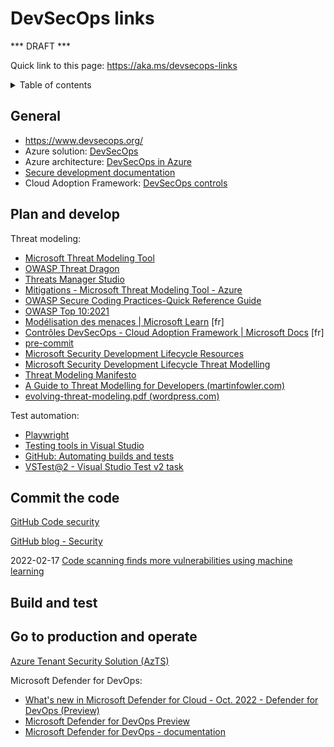 # DevSecOps links

*** DRAFT ***

Quick link to this page: https://aka.ms/devsecops-links

<details><summary>Table of contents</summary>

* [General](#general)
* [Plan and develop](#plan)
* [Commit the code](#commit)
* [Build and test](#build)
* [Go to production and operate](#prod)

</details>

<a name="general"></a>

## General

* https://www.devsecops.org/
* Azure solution: [DevSecOps](https://azure.microsoft.com/solutions/devsecops/)
* Azure architecture: [DevSecOps in Azure](https://docs.microsoft.com/en-us/azure/architecture/solution-ideas/articles/devsecops-in-azure)
* [Secure development documentation](https://docs.microsoft.com/en-us/azure/security/develop/)
* Cloud Adoption Framework: [DevSecOps controls](https://docs.microsoft.com/en-us/azure/cloud-adoption-framework/secure/devsecops-controls)

<!--
[Microsoft identity platform](https://docs.microsoft.com/en-us/azure/active-directory/develop/)
-->


<a name="plan"></a>

## Plan and develop

Threat modeling:
* [Microsoft Threat Modeling Tool](https://aka.ms/tmtpreview)
* [OWASP Threat Dragon](https://www.owasp.org/index.php/OWASP_Threat_Dragon)
* [Threats Manager Studio](https://threatsmanager.com/)
* [Mitigations - Microsoft Threat Modeling Tool - Azure](https://learn.microsoft.com/en-us/azure/security/develop/threat-modeling-tool-mitigations)
* [OWASP Secure Coding Practices-Quick Reference Guide](https://owasp.org/www-project-secure-coding-practices-quick-reference-guide/migrated_content)
* [OWASP Top 10:2021](https://owasp.org/Top10/)
* [Modélisation des menaces | Microsoft Learn](https://learn.microsoft.com/fr-fr/training/modules/tm-introduction-to-threat-modeling/1-introduction) [fr]
* [Contrôles DevSecOps - Cloud Adoption Framework | Microsoft Docs](https://docs.microsoft.com/fr-fr/azure/cloud-adoption-framework/secure/devsecops-controls) [fr]
* [pre-commit](https://pre-commit.com/)
* [Microsoft Security Development Lifecycle Resources](https://www.microsoft.com/en-us/securityengineering/sdl/resources)
* [Microsoft Security Development Lifecycle Threat Modelling](https://www.microsoft.com/en-us/securityengineering/sdl/threatmodeling)
* [Threat Modeling Manifesto](https://www.threatmodelingmanifesto.org/)
* [A Guide to Threat Modelling for Developers (martinfowler.com)](https://martinfowler.com/articles/agile-threat-modelling.html)
* [evolving-threat-modeling.pdf (wordpress.com)](https://simoneonsecurity.files.wordpress.com/2021/03/evolving-threat-modeling.pdf)

Test automation:
* [Playwright](https://playwright.dev/)
* [Testing tools in Visual Studio](https://learn.microsoft.com/en-us/visualstudio/test/improve-code-quality)
* [GitHub: Automating builds and tests](https://docs.github.com/en/actions/automating-builds-and-tests)
* [VSTest@2 - Visual Studio Test v2 task](https://learn.microsoft.com/en-us/azure/devops/pipelines/tasks/reference/vstest-v2)


<a name="commit"></a>

## Commit the code

[GitHub Code security](https://docs.github.com/en/code-security)

[GitHub blog - Security](https://github.blog/category/security/)

2022-02-17 [Code scanning finds more vulnerabilities using machine learning](https://github.blog/2022-02-17-code-scanning-finds-vulnerabilities-using-machine-learning/)


<a name="build"></a>

## Build and test



<a name="prod"></a>

## Go to production and operate

[Azure Tenant Security Solution (AzTS)](https://github.com/azsk/AzTS-docs/)

Microsoft Defender for DevOps:

* [What's new in Microsoft Defender for Cloud - Oct. 2022 - Defender for DevOps (Preview)](https://learn.microsoft.com/en-us/azure/defender-for-cloud/release-notes#defender-for-devops-preview)
* [Microsoft Defender for DevOps Preview](https://www.microsoft.com/en-us/security/business/cloud-security/microsoft-defender-devops)
* [Microsoft Defender for DevOps - documentation](https://learn.microsoft.com/en-us/azure/defender-for-cloud/defender-for-devops-introduction)
